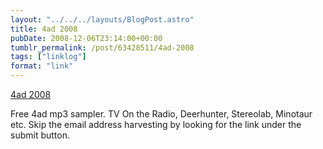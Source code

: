 ```yaml
---
layout: "../../../layouts/BlogPost.astro"
title: 4ad 2008
pubDate: 2008-12-06T23:14:00+00:00
tumblr_permalink: /post/63428511/4ad-2008
tags: ["linklog"]
format: "link"
---
```


[4ad 2008][1]

Free 4ad mp3 sampler. TV On the Radio, Deerhunter, Stereolab, Minotaur etc. Skip the email address harvesting by looking for the link under the submit button.

[1]: http://4ad.com/features/2008/
